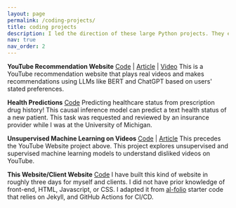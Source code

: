 ```yaml
---
layout: page
permalink: /coding-projects/
title: coding projects
description: I led the direction of these large Python projects. They each took several months and were academically reviewed.
nav: true
nav_order: 2
---
```


**YouTube Recommendation Website** [Code](https://github.com/galonpy/youtube_llm) | [Article](https://medium.com/@gabrielalon257/youtube-filtering-capstone-67f755fb6dca) | [Video](https://drive.google.com/file/d/10EIKd1QhmoLsq2TeQgsYkP51RMODiRMc/view)
This is a YouTube recommendation website that plays real videos and makes recommendations
using LLMs like BERT and ChatGPT based on users' stated preferences.

**Health Predictions** [Code](https://github.com/galonpy/healthcare_example_notebook/blob/main/demo_notebook.ipynb) Predicting healthcare status from prescription drug history! This causal inference model can predict a text health status of a new patient. This task was requested and reviewed by an insurance provider while I was at the University of Michigan.
  
**Unsupervised Machine Learning on Videos** [Code](https://github.com/galonpy/mads-696-milestone-II-YouChoose) | [Article](https://medium.com/@gabrielalon257/predicting-youtube-dislikes-4c71a41718ac)
This precedes the YouTube Website project above. This project explores unsupervised and supervised machine learning models to understand disliked videos on YouTube.

**This Website/Client Website** [Code](https://github.com/galonpy/galonpy.github.io) I have built this kind of website in roughly three days for myself and clients. I did not have prior knowledge of front-end, HTML, Javascript, or CSS. I adapted it from [al-folio](https://github.com/alshedivat/al-folio) starter code that relies on Jekyll, and GitHub Actions for CI/CD.  

